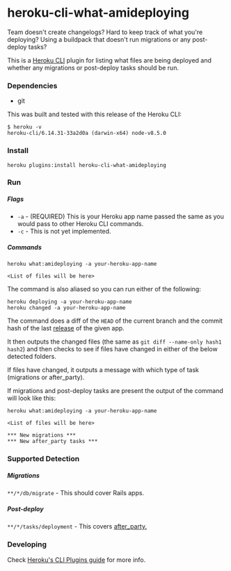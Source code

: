 # heroku-cli-what-amideploying

Team doesn't create changelogs? Hard to keep track of what you're deploying? Using a buildpack that doesn't run migrations or any post-deploy tasks?

This is a [Heroku CLI](https://github.com/heroku/cli) plugin for listing what files are being deployed and whether any migrations or post-deploy tasks should be run.

### Dependencies
- git

This was built and tested with this release of the Heroku CLI:
```
$ heroku -v
heroku-cli/6.14.31-33a2d0a (darwin-x64) node-v8.5.0
```

### Install
```
heroku plugins:install heroku-cli-what-amideploying
```

### Run

##### Flags

- `-a` - (REQUIRED) This is your Heroku app name passed the same as you would pass to other Heroku CLI commands.
- `-c` - This is not yet implemented.

##### Commands
```
heroku what:amideploying -a your-heroku-app-name

<List of files will be here>
```

The command is also aliased so you can run either of the following:
```
heroku deploying -a your-heroku-app-name
heroku changed -a your-heroku-app-name
```

The command does a diff of the `HEAD` of the current branch and the commit hash of the last [release](https://devcenter.heroku.com/articles/releases) of the given app.

It then outputs the changed files (the same as `git diff --name-only hash1 hash2`) and then checks to see if files have changed in either of the below detected folders.

If files have changed, it outputs a message with which type of task (migrations or after_party).

If migrations and post-deploy tasks are present the output of the command will look like this:
```
heroku what:amideploying -a your-heroku-app-name

<List of files will be here>

*** New migrations ***
*** New after_party tasks ***
```

### Supported Detection

##### Migrations
`**/*/db/migrate` - This should cover Rails apps.

##### Post-deploy
`**/*/tasks/deployment` - This covers [after_party.](https://github.com/theSteveMitchell/after_party)

### Developing

Check [Heroku's CLI Plugins guide](https://devcenter.heroku.com/articles/developing-cli-plugins) for more info.
